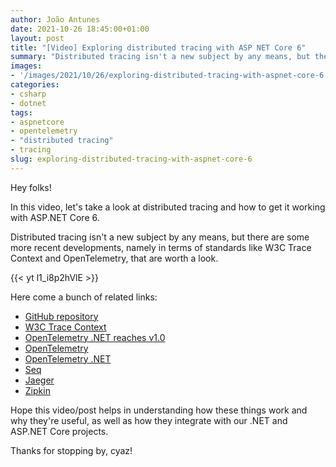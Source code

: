 ```yaml
---
author: João Antunes
date: 2021-10-26 18:45:00+01:00
layout: post
title: "[Video] Exploring distributed tracing with ASP NET Core 6"
summary: "Distributed tracing isn't a new subject by any means, but there are some more recent developments, namely in terms of standards like W3C Trace Context and OpenTelemetry, that are worth a look."
images:
- '/images/2021/10/26/exploring-distributed-tracing-with-aspnet-core-6.jpg'
categories:
- csharp
- dotnet
tags:
- aspnetcore
- opentelemetry
- "distributed tracing"
- tracing
slug: exploring-distributed-tracing-with-aspnet-core-6
---
```


Hey folks!

In this video, let's take a look at distributed tracing and how to get it working with ASP.NET Core 6.

Distributed tracing isn't a new subject by any means, but there are some more recent developments, namely in terms of standards like W3C Trace Context and OpenTelemetry, that are worth a look.

{{< yt l1_i8p2hVlE >}}

Here come a bunch of related links:

- [GitHub repository](https://github.com/joaofbantunes/ExploringDistributedTracingWithAspNet)
- [W3C Trace Context](https://www.w3.org/TR/trace-context/)
- [OpenTelemetry .NET reaches v1.0](https://devblogs.microsoft.com/dotnet/opentelemetry-net-reaches-v1-0/)
- [OpenTelemetry](https://opentelemetry.io/)
- [OpenTelemetry .NET](https://github.com/open-telemetry/opentelemetry-dotnet)
- [Seq](https://datalust.co/seq)
- [Jaeger](https://www.jaegertracing.io/)
- [Zipkin](https://zipkin.io/)

Hope this video/post helps in understanding how these things work and why they're useful, as well as how they integrate with our .NET and ASP.NET Core projects.

Thanks for stopping by, cyaz!
